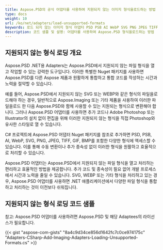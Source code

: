```yaml
---
title: Aspose.PSD의 공식 어댑터를 사용하여 지원되지 않는 이미지 형식을로드하는 방법
type: docs
weight: 10
url: /ko/net/adapters/load-unsupported-formats
keywords: 로드 되지 않는 이미지 형식 어댑터 PSD PSB AI WebP SVG PNG JPEG TIFF GIF BMP
description: 코드 샘플 및 설명: 어댑터를 사용하여 Aspose.PSD 형식을로드하는 방법
---
```


## 지원되지 않는 형식 로딩 개요

Aspose.PSD .NET용 Adapters는 Aspose.PSD에서 지원되지 않는 파일 형식을 열고 작업할 수 있는 강력한 도구입니다. 이러한 특별한 Nuget 패키지를 사용하면 Aspose.PSD를 다른 Aspose 제품과 원활하게 통합하고 통합 코드를 작성하는 시간과 노력을 절약할 수 있습니다.

예를 들어, Aspose.PSD에서 지원되지 않는 SVG 또는 WEBP와 같은 형식의 파일을로드해야 하는 경우, 일반적으로 Aspose.Imaging 또는 기타 제품을 사용하여 이러한 파일을로드 한 다음 Aspose.PSD와 함께 사용할 수 있는 지원되는 형식으로 변환해야 합니다. 그러나 Aspose.PSD 어댑터를 사용하면 추가 코드나 Adobe Photoshop 또는 Illustrator의 설치 없이 편집을 위해 이러한 지원되지 않는 형식을 직접 Photoshop와 유사한 스타일로 열 수 있습니다.

C# 프로젝트에 Aspose.PSD 어댑터 Nuget 패키지를 참조로 추가하면 PSD, PSB, AI, WebP, SVG, PNG, JPEG, TIFF, GIF, BMP를 포함한 다양한 형식에 액세스할 수 있습니다. 이를 통해 수동 변환이나 추가 종속성 없이 이러한 형식을 원활하고 효율적으로 처리할 수 있습니다.

Aspose.PSD 어댑터는 Aspose.PSD에서 지원되지 않는 파일 형식을 열고 처리하는 편리하고 효율적인 방법을 제공합니다. 추가 코드 및 종속성이 필요 없어 개발 프로세스에서 시간과 노력을 줄일 수 있습니다. SVG, WEBP 또는 기타 형식을 처리하고 있는 경우, Aspose.PSD 어댑터를 사용하면 .NET 애플리케이션에서 다양한 파일 형식을 통합하고 처리하는 것이 이전보다 쉬워집니다.

## 지원되지 않는 형식 로딩 코드 샘플

참고: Aspose.PSD 어댑터를 사용하려면 Aspose.PSD 및 해당 Adaptees의 라이선스가 필요합니다.

{{< gist "aspose-com-gists" "8a4c9d34ce856d1642fc7c0ce974175c" "Adapters-CSharp-Add-Imaging-Adapters-Loading-Unsupported-Formats.cs" >}}
